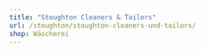 ```yaml
---
title: "Stoughton Cleaners & Tailors"
url: /stoughton/stoughton-cleaners-und-tailors/
shop: Wäscherei
---
```

